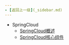 ```yaml
---
- [返回上一级](_sidebar.md)
---
```

- SpringCloud
  - [SpringCloud概述](backend/SpringCloud/SpringCloud入门.md)
  - [SpringCloud核心组件](backend/SpringCloud/SpringCloud核心组件.md)
  
 
